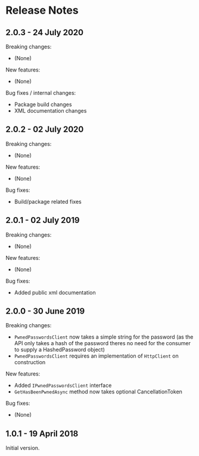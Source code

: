 # Release Notes

## 2.0.3 - 24 July 2020

Breaking changes:
- (None)

New features:
- (None)

Bug fixes / internal changes:
- Package build changes
- XML documentation changes

## 2.0.2 - 02 July 2020

Breaking changes:
- (None)

New features:
- (None)

Bug fixes:
- Build/package related fixes

## 2.0.1 - 02 July 2019

Breaking changes:
- (None)

New features:
- (None)

Bug fixes:
- Added public xml documentation

## 2.0.0 - 30 June 2019

Breaking changes:
- `PwnedPasswordsClient` now takes a simple string for the password (as the API only takes a hash of the password theres no need for the consumer to supply a HashedPassword object)
- `PwnedPasswordsClient` requires an implementation of `HttpClient` on construction

New features:
- Added `IPwnedPasswordsClient` interface
- `GetHasBeenPwnedAsync` method now takes optional CancellationToken

Bug fixes:
- (None)

## 1.0.1 - 19 April 2018

Initial version.
